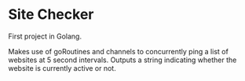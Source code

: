 # Site Checker
First project in Golang. 

Makes use of goRoutines and channels to concurrently ping a list of websites at  5 second intervals. 
Outputs a string indicating whether the website is currently active or not.